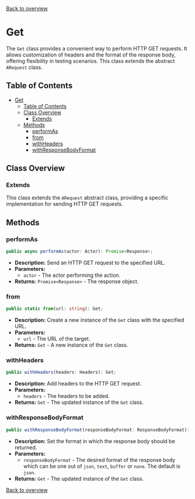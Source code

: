 [Back to overview](../../screenplay_elements.md)

# Get

The `Get` class provides a convenient way to perform HTTP GET requests. It allows customization of headers and the format of the response body, offering flexibility in testing scenarios. This class extends the abstract `ARequest` class. 

## Table of Contents

- [Get](#get)
  - [Table of Contents](#table-of-contents)
  - [Class Overview](#class-overview)
    - [Extends](#extends)
  - [Methods](#methods)
    - [performAs](#performas)
    - [from](#from)
    - [withHeaders](#withheaders)
    - [withResponseBodyFormat](#withresponsebodyformat)

## Class Overview

### Extends

This class extends the `ARequest` abstract class, providing a specific implementation for sending HTTP GET requests.

## Methods

### performAs

```typescript
public async performAs(actor: Actor): Promise<Response>;
```

- **Description:** Send an HTTP GET request to the specified URL.
- **Parameters:**
  - `actor` - The actor performing the action.
- **Returns:** `Promise<Response>` - The response object.

### from

```typescript
public static from(url: string): Get;
```

- **Description:** Create a new instance of the `Get` class with the specified URL.
- **Parameters:**
  - `url` - The URL of the target.
- **Returns:** `Get` - A new instance of the `Get` class.

### withHeaders

```typescript
public withHeaders(headers: Headers): Get;
```

- **Description:** Add headers to the HTTP GET request.
- **Parameters:**
  - `headers` - The headers to be added.
- **Returns:** `Get` - The updated instance of the `Get` class.

### withResponseBodyFormat

```typescript
public withResponseBodyFormat(responseBodyFormat: ResponseBodyFormat): Get;
```

- **Description:** Set the format in which the response body should be returned.
- **Parameters:**
  - `responseBodyFormat` - The desired format of the response body which can be one out of `json`, `text`, `buffer` or `none`. The default is `json`.
- **Returns:** `Get` - The updated instance of the `Get` class.

[Back to overview](../../screenplay_elements.md)